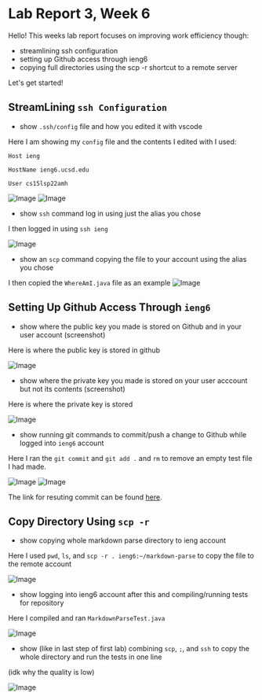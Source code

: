 # Lab Report 3, Week 6
Hello! This weeks lab report focuses on improving work efficiency though:
* streamlining ssh configuration
* setting up Github access through ieng6
* copying full directories using the scp -r shortcut to a remote server

Let's get started!

## StreamLining `ssh Configuration`

* show `.ssh/config` file and how you edited it with vscode

Here I am showing my `config` file and the contents I edited with
I used:

`Host ieng`
	
`HostName ieng6.ucsd.edu`
	
`User cs15lsp22amh`

![Image](findfile.png)
![Image](changed.png)

* show `ssh` command log in using just the alias you chose

I then logged in using `ssh ieng`

![Image](loginieng6.png)

* show an `scp` command copying the file to your account using the alias you chose

I then copied the `WhereAmI.java` file as an example 
![Image](copyfile.png)

## Setting Up Github Access Through `ieng6`

* show where the public key you made is stored on Github and in your user account (screenshot)

Here is where the public key is stored in github 

![Image](ingit.png)
* show where the private key you made is stored on your user acccount but not its contents (screenshot)

Here is where the private key is stored

![Image](showin.png)

* show running git commands to commit/push a change to Github while logged into `ieng6` account

Here I ran the `git commit` and `git add .` and `rm` to remove an empty test file I had made.

![Image](gitcommit.png)
![Image](removefile.png)

The link for resuting commit can be found [here](https://github.com/cbcielo/markdown-parser/commit/cf431e555463f371973c499e3d55f8c342b44320).

## Copy Directory Using `scp -r`

* show copying whole markdown parse directory to ieng account

Here I used `pwd`, `ls`, and `scp -r . ieng6:~/markdown-parse` to copy the file to the remote account

![Image](copy1.png)

* show logging into ieng6 account after this and compiling/running tests for repository 

Here I compiled and ran `MarkdownParseTest.java`

![Image](run.png)

* show (like in last step of first lab) combining `scp`, `;`, and `ssh` to copy the whole directory and run the tests in one line

(idk why the quality is low)

![Image](sameline.png)